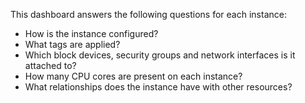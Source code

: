 This dashboard answers the following questions for each instance:

- How is the instance configured?
- What tags are applied?
- Which block devices, security groups and network interfaces is it attached to?
- How many CPU cores are present on each instance?
- What relationships does the instance have with other resources?
